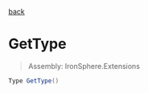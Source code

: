 ﻿

[back](/IronSphere.Extensions/types/LambdaExpressionExtensions)

# GetType

> Assembly: IronSphere.Extensions

```csharp
Type GetType()
```



 